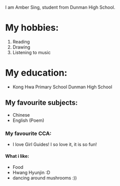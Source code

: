 I am Amber Sing, student from Dunman High School.
# My hobbies:
 1. Reading
 2. Drawing
 3. Listening to music
# My education:
 * Kong Hwa Primary School
   Dunman High School
 ## My favourite subjects:
 * Chinese
 * English (Poem)
### My favourite CCA:
* I love Girl Guides! I so love it, it is so fun!
#### What i like:
* Food
* Hwang Hyunjin :D
* dancing around mushrooms :))

